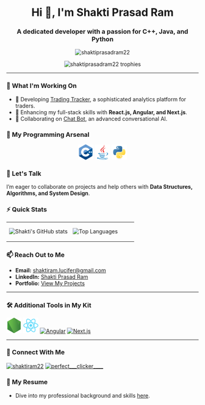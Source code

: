 <h1 align="center">Hi 👋, I'm Shakti Prasad Ram</h1>
<h3 align="center">A dedicated developer with a passion for C++, Java, and Python</h3>

<p align="center">
<img src="https://komarev.com/ghpvc/?username=shaktiprasadram22&label=Profile%20views&color=0e75b6&style=flat" alt="shaktiprasadram22" />
</p>

<p align="center">
<img src="https://github-profile-trophy.vercel.app/?username=shaktiprasadram22" alt="shaktiprasadram22 trophies" />
</p>

---

### 🌱 What I'm Working On
- 🔭 Developing [Trading Tracker](https://github.com/Shaktiprasadram22/Trading-Tracker), a sophisticated analytics platform for traders.
- 🌱 Enhancing my full-stack skills with **React.js, Angular, and Next.js**.
- 👯 Collaborating on [Chat Bot](https://github.com/Shaktiprasadram22/Chatbot), an advanced conversational AI.

### 🚀 My Programming Arsenal
<p align="center">
<a href="https://isocpp.org/" target="_blank" rel="noreferrer"><img src="https://raw.githubusercontent.com/devicons/devicon/master/icons/cplusplus/cplusplus-original.svg" alt="C++" width="40" height="40"/></a>
<a href="https://www.oracle.com/java/" target="_blank" rel="noreferrer"><img src="https://raw.githubusercontent.com/devicons/devicon/master/icons/java/java-original.svg" alt="Java" width="40" height="40"/></a>
<a href="https://python.org" target="_blank" rel="noreferrer"><img src="https://raw.githubusercontent.com/devicons/devicon/master/icons/python/python-original.svg" alt="Python" width="40" height="40"/></a>
</p>

### 💬 Let's Talk
I’m eager to collaborate on projects and help others with **Data Structures, Algorithms, and System Design**.

### ⚡ Quick Stats
<table><tr><td valign="top" width="50%">

![Shakti's GitHub stats](https://github-readme-stats.vercel.app/api?username=shaktiprasadram22&show_icons=true&theme=tokyonight)

</td><td valign="top" width="50%">

![Top Languages](https://github-readme-stats.vercel.app/api/top-langs/?username=shaktiprasadram22&layout=compact&theme=tokyonight)

</td></tr></table>

### 📫 Reach Out to Me
- **Email:** [shaktiram.lucifer@gmail.com](mailto:shaktiram.lucifer@gmail.com)
- **LinkedIn:** [Shakti Prasad Ram](https://linkedin.com/in/shaktiram22)
- **Portfolio:** [View My Projects](https://three-dimension-journey.lovable.app/)

---

### 🛠 Additional Tools in My Kit
<p align="left">
<!-- Additional icons for tools and technologies you use -->
<a href="https://nodejs.org" target="_blank" rel="noreferrer"><img src="https://raw.githubusercontent.com/devicons/devicon/master/icons/nodejs/nodejs-original.svg" alt="Node.js" width="40" height="40"/></a>
<a href="https://reactjs.org/" target="_blank" rel="noreferrer"><img src="https://raw.githubusercontent.com/devicons/devicon/master/icons/react/react-original.svg" alt="React" width="40" height="40"/></a>
<a href="https://angular.io" target="_blank" rel="noreferrer"><img src="https://angular.io/assets/images/logos/angular/angular.svg" alt="Angular" width="40" height="40"/></a>
<a href="https://nextjs.org/" target="_blank" rel="noreferrer"><img src="https://cdn.worldvectorlogo.com/logos/nextjs-2.svg" alt="Next.js" width="40" height="40"/></a>
</p>

---

### 🤝 Connect With Me
<p align="left">
<a href="https://linkedin.com/in/shaktiram22" target="blank"><img align="center" src="https://raw.githubusercontent.com/rahuldkjain/github-profile-readme-generator/master/src/images/icons/Social/linked-in-alt.svg" alt="shaktiram22" height="30" width="40" /></a>
<a href="https://instagram.com/perfect___clicker____" target="blank"><img align="center" src="https://raw.githubusercontent.com/rahuldkjain/github-profile-readme-generator/master/src/images/icons/Social/instagram.svg" alt="perfect___clicker____" height="30" width="40" /></a>
</p>

### 📄 My Resume
- Dive into my professional background and skills [here](https://drive.google.com/file/d/1qdzcwARpbz-Y_nv7RTNQXbj2sn1aFBvD/view?usp=sharing).
